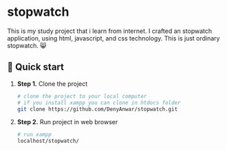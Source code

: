 # stopwatch

This is my study project that i learn from internet.
I crafted an stopwatch application, using html, javascript, and css technology.
This is just ordinary stopwatch. :smile_cat:

## 🚀 Quick start
1.  **Step 1.**
    Clone the project
    ```sh
    # clone the project to your local computer
    # if you install xampp you can clone in htdocs folder
    git clone https://github.com/DenyAnwar/stopwatch.git
    ```
1.  **Step 2.**
    Run project in web browser
    ```sh
    # run xampp 
    localhost/stopwatch/
    ```
